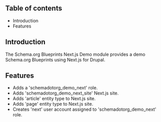 Table of contents
-----------------

* Introduction
* Features


Introduction
------------

The Schema.org Blueprints Next.js Demo module provides a demo Schema.org 
Blueprints using Next.js for Drupal.


Features
--------

- Adds a 'schemadotorg_demo_next' role.
- Adds 'schemadotorg_demo_next_site' Next.js site.
- Adds 'article' entity type to Next.js site.
- Adds 'page' entity type to Next.js site.
- Creates 'next' user account assigned to 'schemadotorg_demo_next' role.
